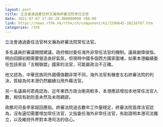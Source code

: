 ```yaml
---
layout: post
title: 立法會通過委任林文瀚為終審法院常任法官
date: 2021-07-07 17:05:28.000000000 +08:00
link: https://news.rthk.hk/rthk/ch/component/k2/1599645-20210707.htm
categories: rthk
---
```


立法會通過委任法官林文瀚為終審法院常任法官。

多名議員於審議期間建議，政府檢討委任海外非常任法官的機制。議員謝偉俊指，明白回歸初期需要營造良好氣氛，但現時中國多個西方國家圍堵，如果本港繼續委任包括來自「五眼聯盟」國家的法官，可能屬政治不正確。

他又認為，中華民族同外國價值觀非常不同，海外法官有機會左右終審法院的判決，質疑為何本港仍然繼續沿用外藉法官。

另一名議員何君堯認為，近年東西方政治衝突較多，本港應該增加本地常任法官人數，相信有助防患未然及未雨綢謬。

政務司司長李家超回應指，終審法院過去數年工作量穩定，終審法院首席法官認為，沒有逼切需要增加常任法官，又指委任海外非常任法官，有助證明本港司法獨立，以及維持外界對本港司法的信心。
